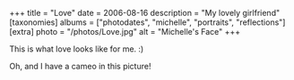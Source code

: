 +++
title = "Love"
date = 2006-08-16
description = "My lovely girlfriend"
[taxonomies]
albums = ["photodates", "michelle", "portraits", "reflections"]
[extra]
photo = "/photos/Love.jpg"
alt = "Michelle's Face"
+++

This is what love looks like for me. :)

Oh, and I have a cameo in this picture!

